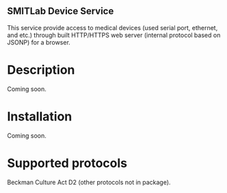 SMITLab Device Service
----------------------

This service provide access to medical devices (used serial port, ethernet, and etc.)
through built HTTP/HTTPS web server (internal protocol based on JSONP)
for a browser.

Description
===========

Coming soon.


Installation
============

Coming soon.


Supported protocols
===================

Beckman Culture Act D2 (other protocols not in package).